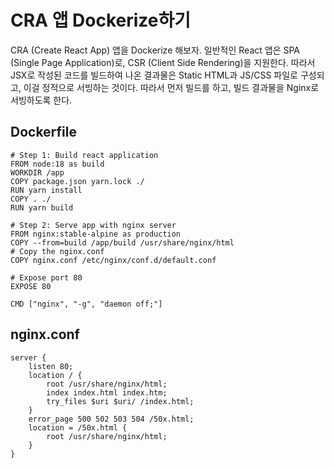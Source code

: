 # CRA 앱 Dockerize하기

CRA (Create React App) 앱을 Dockerize 해보자. 일반적인 React 앱은 SPA (Single Page Application)로, CSR (Client Side Rendering)을 지원한다. 따라서 JSX로 작성된 코드를 빌드하여 나온 결과물은 Static HTML과 JS/CSS 파일로 구성되고, 이걸 정적으로 서빙하는 것이다. 따라서 먼저 빌드를 하고, 빌드 결과물을 Nginx로 서빙하도록 한다.

## Dockerfile

```docker
# Step 1: Build react application
FROM node:18 as build
WORKDIR /app
COPY package.json yarn.lock ./
RUN yarn install
COPY . ./
RUN yarn build

# Step 2: Serve app with nginx server
FROM nginx:stable-alpine as production
COPY --from=build /app/build /usr/share/nginx/html
# Copy the nginx.conf
COPY nginx.conf /etc/nginx/conf.d/default.conf

# Expose port 80
EXPOSE 80

CMD ["nginx", "-g", "daemon off;"]
```

## nginx.conf

```nginx
server {
    listen 80;
    location / {
        root /usr/share/nginx/html;
        index index.html index.htm;
        try_files $uri $uri/ /index.html;
    }
    error_page 500 502 503 504 /50x.html;
    location = /50x.html {
        root /usr/share/nginx/html;
    }
}
```

